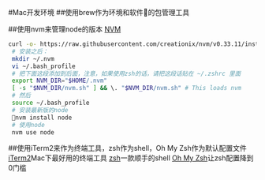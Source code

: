#Mac开发环境
##使用brew作为环境和软件的包管理工具

##使用nvm来管理node的版本
[NVM](https://github.com/creationix/nvm)
``` bash
curl -o- https://raw.githubusercontent.com/creationix/nvm/v0.33.11/install.sh | bash
 # 安装之后：
 mkdir ~/.nvm
 vi ~/.bash_profile
 # 把下面这段添加到后面，注意，如果使用zsh的话，请把这段话贴在 ~/.zshrc 里面
 export NVM_DIR="$HOME/.nvm"
 [ -s "$NVM_DIR/nvm.sh" ] && \. "$NVM_DIR/nvm.sh" # This loads nvm
 # 然后
 source ~/.bash_profile
 # 安装最新版的node
 nvm install node
 # 使用node
 nvm use node
```


##使用iTerm2来作为终端工具，zsh作为shell，Oh My Zsh作为默认配置文件
[iTerm2](https://www.iterm2.com/)Mac下最好用的终端工具
[zsh](https://www.zsh.org/)一款顺手的shell
[Oh My Zsh](https://ohmyz.sh/)让zsh配置降到0门槛